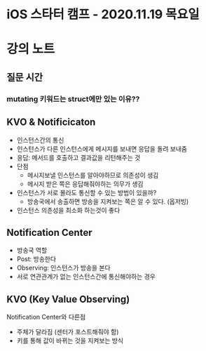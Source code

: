 # iOS 스타터 캠프 - 2020.11.19 목요일

# 강의 노트

## 질문 시간

### mutating 키워드는 struct에만 있는 이유??

## KVO & Notificicaton

- 인스턴스간의 통신
- 인스턴스가 다른 인스턴스에게 메시지를 보내면 응답을 돌려 보내줌
- 응답: 메서드를 호출하고 결과값을 리턴해주는 것
- 단점
    - 메시지보낼 인스턴스를 알아야하므로 의존성이 생김
    - 메시지 받은 쪽은 응답해줘야하는 의무가 생김
- 인스턴스가 서로 몰라도 통신할 수 있는 방법이 있을까?
    - 방송국에서 송출하면 방송을 지켜보는 쪽은 알 수 있다. (옵저빙)
- 인스턴스 의존성을 최소화 하는것이 좋다

## Notification Center

- 방송국 역할
- Post: 방송한다
- Observing: 인스턴스가 방송을 본다
- 서로 연관관계가 없는 인스턴스간에 통신해야하는 경우

## KVO (Key Value Observing)

Notification Center와 다른점
- 주체가 달라짐 (센터가 포스트해줘야 함)
- 키를 통해 값이 바뀌는 것을 지켜보는 방식

